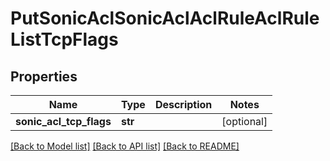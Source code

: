 # PutSonicAclSonicAclAclRuleAclRuleListTcpFlags

## Properties
Name | Type | Description | Notes
------------ | ------------- | ------------- | -------------
**sonic_acl_tcp_flags** | **str** |  | [optional] 

[[Back to Model list]](../README.md#documentation-for-models) [[Back to API list]](../README.md#documentation-for-api-endpoints) [[Back to README]](../README.md)


